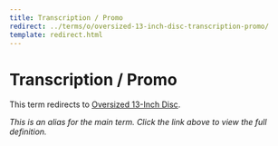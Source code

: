 ```yaml
---
title: Transcription / Promo
redirect: ../terms/o/oversized-13-inch-disc-transcription-promo/
template: redirect.html
---
```


# Transcription / Promo

This term redirects to [Oversized 13-Inch Disc](../terms/o/oversized-13-inch-disc-transcription-promo/).

*This is an alias for the main term. Click the link above to view the full definition.*
